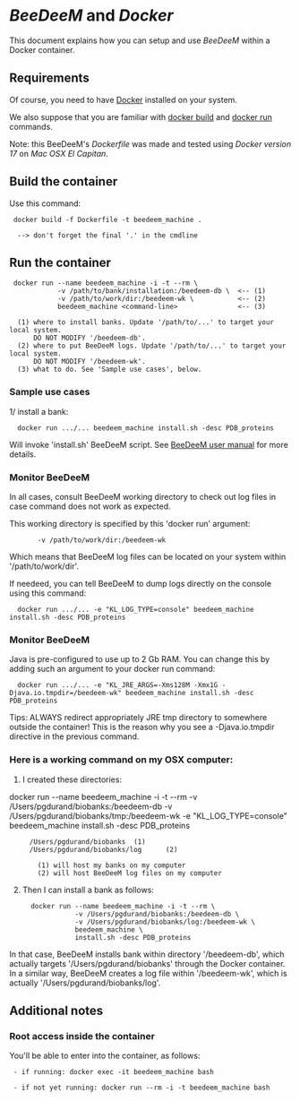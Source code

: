 # *BeeDeeM* and *Docker*

This document explains how you can setup and use *BeeDeeM* within a Docker container.

## Requirements

Of course, you need to have [Docker](https://docs.docker.com/engine/installation/) installed on your system. 

We also suppose that you are familiar with [docker build](https://docs.docker.com/engine/reference/commandline/build/) and [docker run](https://docs.docker.com/engine/reference/commandline/run/) commands.

Note: this BeeDeeM's *Dockerfile* was made and tested using *Docker version 17* on *Mac OSX El Capitan*. 

## Build the container

Use this command: 
  
     docker build -f Dockerfile -t beedeem_machine .

      --> don't forget the final '.' in the cmdline

## Run the container

     docker run --name beedeem_machine -i -t --rm \
                -v /path/to/bank/installation:/beedeem-db \  <-- (1)
                -v /path/to/work/dir:/beedeem-wk \           <-- (2)
                beedeem_machine <command-line>               <-- (3)
      
      (1) where to install banks. Update '/path/to/...' to target your local system. 
          DO NOT MODIFY '/beedeem-db'.
      (2) where to put BeeDeeM logs. Update '/path/to/...' to target your local system. 
          DO NOT MODIFY '/beedeem-wk'.
      (3) what to do. See 'Sample use cases', below.


### Sample use cases
 
1/ install a bank:
 
      docker run .../... beedeem_machine install.sh -desc PDB_proteins
 
Will invoke 'install.sh' BeeDeeM script. See [BeeDeeM user manual](https://pgdurand.gitbooks.io/beedeem/test_install.html\#install-a-bank) for more details. 


### Monitor BeeDeeM
   
In all cases, consult BeeDeeM working directory to check out log files in case command does not work as expected.
 
This working directory is specified by this 'docker run' argument:

           -v /path/to/work/dir:/beedeem-wk

Which means that BeeDeeM log files can be located on your system within '/path/to/work/dir'. 

If needeed, you can tell BeeDeeM to dump logs directly on the console using this command:

      docker run .../... -e "KL_LOG_TYPE=console" beedeem_machine install.sh -desc PDB_proteins

### Monitor BeeDeeM

Java is pre-configured to use up to 2 Gb RAM. You can change this by adding such an argument to your docker run command:

      docker run .../... -e "KL_JRE_ARGS=-Xms128M -Xmx1G -Djava.io.tmpdir=/beedeem-wk" beedeem_machine install.sh -desc PDB_proteins

Tips: ALWAYS redirect appropriately JRE tmp directory to somewhere outside the container! This is the reason why you see a -Djava.io.tmpdir directive in the previous command.

### Here is a working command on my OSX computer:

1. I created these directories:

docker run --name beedeem_machine -i -t --rm -v /Users/pgdurand/biobanks:/beedeem-db -v /Users/pgdurand/biobanks/tmp:/beedeem-wk -e "KL_LOG_TYPE=console" beedeem_machine install.sh -desc PDB_proteins

         /Users/pgdurand/biobanks  (1)
         /Users/pgdurand/biobanks/log      (2)

           (1) will host my banks on my computer
           (2) will host BeeDeeM log files on my computer

2. Then I can install a bank as follows:

         docker run --name beedeem_machine -i -t --rm \
                    -v /Users/pgdurand/biobanks:/beedeem-db \
                    -v /Users/pgdurand/biobanks/log:/beedeem-wk \
                    beedeem_machine \
                    install.sh -desc PDB_proteins

In that case, BeeDeeM installs bank within directory '/beedeem-db', which actually targets '/Users/pgdurand/biobanks' through the Docker container. In a similar way, BeeDeeM creates a log file within '/beedeem-wk', which is actually '/Users/pgdurand/biobanks/log'.

## Additional notes
 
### Root access inside the container

You'll be able to enter into the container, as follows:

     - if running: docker exec -it beedeem_machine bash

     - if not yet running: docker run --rm -i -t beedeem_machine bash
